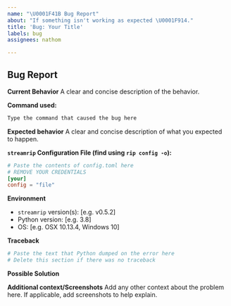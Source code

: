 ```yaml
---
name: "\U0001F41B Bug Report"
about: "If something isn't working as expected \U0001F914."
title: 'Bug: Your Title'
labels: bug
assignees: nathom

---
```


## Bug Report

**Current Behavior**
A clear and concise description of the behavior.

**Command used:**

```bash
Type the command that caused the bug here
```

**Expected behavior**
A clear and concise description of what you expected to happen.

**`streamrip` Configuration File (find using `rip config -o`):**

<!-- If the command isn't working, you can find the file at one of the following paths:-->

<!-- macOS: ~/Library/Application Support/streamrip -->

<!-- Linux: ~/.config/streamrip or ~/.streamrip -->

<!-- Windows: \Users\<username>\AppData\Local\streamrip  or C:\Users\<usename>\AppData\Roaming\streamrip-->


```toml
# Paste the contents of config.toml here
# REMOVE YOUR CREDENTIALS
[your]
config = "file"
```

**Environment**

- `streamrip` version(s): [e.g. v0.5.2]
- Python version: [e.g. 3.8]
- OS: [e.g. OSX 10.13.4, Windows 10]

**Traceback**
```bash
# Paste the text that Python dumped on the error here
# Delete this section if there was no traceback
```

**Possible Solution**
<!--- Only if you have suggestions on a fix for the bug. Otherwise, delete this section. -->

**Additional context/Screenshots**
Add any other context about the problem here. If applicable, add screenshots to help explain.
